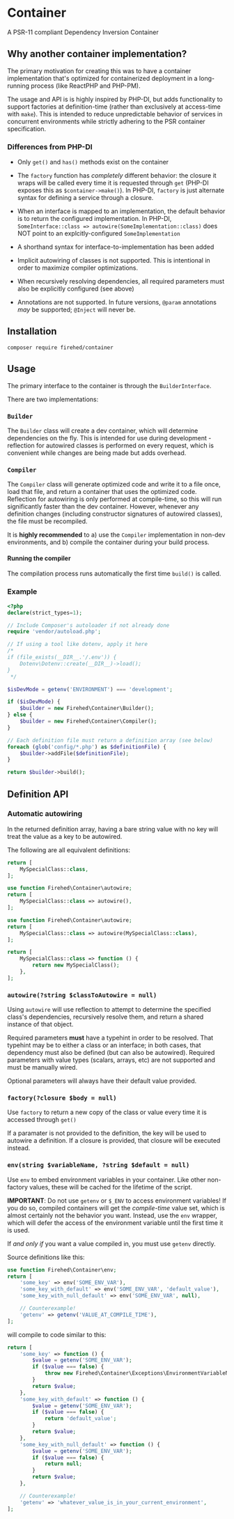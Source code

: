 # Container
A PSR-11 compliant Dependency Inversion Container

## Why another container implementation?

The primary motivation for creating this was to have a container implementation that's optimized for containerized deployment in a long-running process (like ReactPHP and PHP-PM).

The usage and API is is highly inspired by PHP-DI, but adds functionality to support factories at definition-time (rather than exclusively at access-time with `make`).
This is intended to reduce unpredictable behavior of services in concurrent environments while strictly adhering to the PSR container specification.

### Differences from PHP-DI

- Only `get()` and `has()` methods exist on the container

- The `factory` function has _completely_ different behavior:
  the closure it wraps will be called every time it is requested through `get` (PHP-DI exposes this as `$container->make()`).
  In PHP-DI, `factory` is just alternate syntax for defining a service through a closure.

- When an interface is mapped to an implementation, the default behavior is to return the configured implementation.
  In PHP-DI, `SomeInterface::class => autowire(SomeImplementation::class)` does NOT point to an explcitly-configured `SomeImplementation`

- A shorthand syntax for interface-to-implementation has been added

- Implicit autowiring of classes is not supported.
  This is intentional in order to maximize compiler optimizations.

- When recursively resolving dependencies, all required parameters must also be explicitly configured (see above)

- Annotations are not supported.
  In future versions, `@param` annotations _may_ be supported; `@Inject` will never be.


## Installation

```
composer require firehed/container
```

## Usage

The primary interface to the container is through the `BuilderInterface`.

There are two implementations:

### `Builder`
The `Builder` class will create a dev container, which will determine dependencies on the fly.
This is intended for use during development - reflection for autowired classes is performed on every request, which is convenient while changes are being made but adds overhead.

### `Compiler`
The `Compiler` class will generate optimized code and write it to a file once, load that file, and return a container that uses the optimized code.
Reflection for autowiring is only performed at compile-time, so this will run significantly faster than the dev container.
However, whenever any definition changes (including constructor signatures of autowired classes), the file must be recompiled.

It is **highly recommended** to a) use the `Compiler` implementation in non-dev environments, and b) compile the container during your build process.

#### Running the compiler

The compilation process runs automatically the first time `build()` is called.

### Example
```php
<?php
declare(strict_types=1);

// Include Composer's autoloader if not already done
require 'vendor/autoload.php';

// If using a tool like dotenv, apply it here
/*
if (file_exists(__DIR__.'/.env')) {
    Dotenv\Dotenv::create(__DIR__)->load();
}
 */

$isDevMode = getenv('ENVIRONMENT') === 'development';

if ($isDevMode) {
    $builder = new Firehed\Container\Builder();
} else {
    $builder = new Firehed\Container\Compiler();
}

// Each definition file must return a definition array (see below)
foreach (glob('config/*.php') as $definitionFile) {
    $builder->addFile($definitionFile);
}

return $builder->build();
```

## Definition API

### Automatic autowiring
In the returned definition array, having a bare string value with no key will treat the value as a key to be autowired.

The following are all equivalent definitions:

```php
return [
    MySpecialClass::class,
];
```
```php
use function Firehed\Container\autowire;
return [
    MySpecialClass::class => autowire(),
];
```
```php
use function Firehed\Container\autowire;
return [
    MySpecialClass::class => autowire(MySpecialClass::class),
];
```
```php
return [
    MySpecialClass::class => function () {
        return new MySpecialClass();
    },
];
```

### `autowire(?string $classToAutowire = null)`
Using `autowire` will use reflection to attempt to determine the specified class's dependencies, recursively resolve them, and return a shared instance of that object.

Required parameters **must** have a typehint in order to be resolved.
That typehint may be to either a class or an interface; in both cases, that dependency must also be defined (but can also be autowired).
Required parameters with value types (scalars, arrays, etc) are not supported and must be manually wired.

Optional parameters will always have their default value provided.

### `factory(?closure $body = null)`
Use `factory` to return a new copy of the class or value every time it is accessed through `get()`

If a paramater is not provided to the definition, the key will be used to autowire a definition.
If a closure is provided, that closure will be executed instead.

### `env(string $variableName, ?string $default = null)`
Use `env` to embed environment variables in your container.
Like other non-factory values, these will be cached for the lifetime of the script.

**IMPORTANT**: Do not use `getenv` or `$_ENV` to access environment variables!
If you do so, compiled containers will get the *compile-time* value set, which is almost certainly not the behavior you want.
Instead, use the `env` wrapper, which will defer the access of the environment variable until the first time it is used.

If *and only if* you want a value compiled in, you must use `getenv` directly.

Source definitions like this:
```php
use function Firehed\Container\env;
return [
    'some_key' => env('SOME_ENV_VAR'),
    'some_key_with_default' => env('SOME_ENV_VAR', 'default_value'),
    'some_key_with_null_default' => env('SOME_ENV_VAR', null),

    // Counterexample!
    'getenv' => getenv('VALUE_AT_COMPILE_TIME'),
];
```

will compile to code similar to this:
```php
return [
    'some_key' => function () {
        $value = getenv('SOME_ENV_VAR');
        if ($value === false) {
            throw new Firehed\Container\Exceptions\EnvironmentVariableNotSet('SOME_ENV_VAR');
        }
        return $value;
    },
    'some_key_with_default' => function () {
        $value = getenv('SOME_ENV_VAR');
        if ($value === false) {
            return 'default_value';
        }
        return $value;
    },
    'some_key_with_null_default' => function () {
        $value = getenv('SOME_ENV_VAR');
        if ($value === false) {
            return null;
        }
        return $value;
    },

    // Counterexample!
    'getenv' => 'whatever_value_is_in_your_current_environment',
];
```
